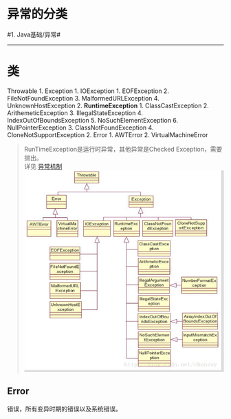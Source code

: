# 异常的分类
#1. Java基础/异常#
- - - -
# 类
Throwable
	1. Exception
		1. IOException
			1. EOFException
			2. FileNotFoundException
			3. MalformedURLException
			4. UnknownHostException
		2. **RuntimeException**
			1. ClassCastException
			2. ArithemeticException
			3. IllegalStateException
			4. IndexOutOfBoundsException
			5. NoSuchElementException
			6. NullPointerException	
		3. ClassNotFoundException
		4. CloneNotSupportException
	2. Error
		1. AWTError
		2. VirtualMachineError
> RunTimeException是运行时异常，其他异常是Checked Exception，需要抛出。  
> 详见 [异常机制](bear://x-callback-url/open-note?id=7C8A2A71-68B3-483F-ADB8-48186886B3CA-679-00000F90E9BF963B) 	  
![](%E5%BC%82%E5%B8%B8%E7%9A%84%E5%88%86%E7%B1%BB/%E5%BC%82%E5%B8%B8.png)

## Error
错误，所有变异时期的错误以及系统错误。